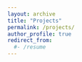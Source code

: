 ```yaml
---
layout: archive
title: "Projects"
permalink: /projects/
author_profile: true
redirect_from:
  #- /resume
---
```


